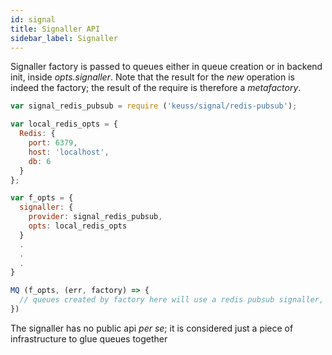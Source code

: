 ```yaml
---
id: signal
title: Signaller API
sidebar_label: Signaller
---
```


Signaller factory is passed to queues either in queue creation or in backend init, inside *opts.signaller*. Note that the result for the *new* operation is indeed the factory; the result of the require is therefore a *metafactory*.

```javascript
var signal_redis_pubsub = require ('keuss/signal/redis-pubsub');

var local_redis_opts = {
  Redis: {
    port: 6379,
    host: 'localhost',
    db: 6
  }
};

var f_opts = {
  signaller: {
    provider: signal_redis_pubsub,
    opts: local_redis_opts
  }
  .
  .
  .
}

MQ (f_opts, (err, factory) => {
  // queues created by factory here will use a redis pubsub signaller, hosted at redis at localhost, db 6
})
```

The signaller has no public api *per se*; it is considered just a piece of infrastructure to glue queues together
